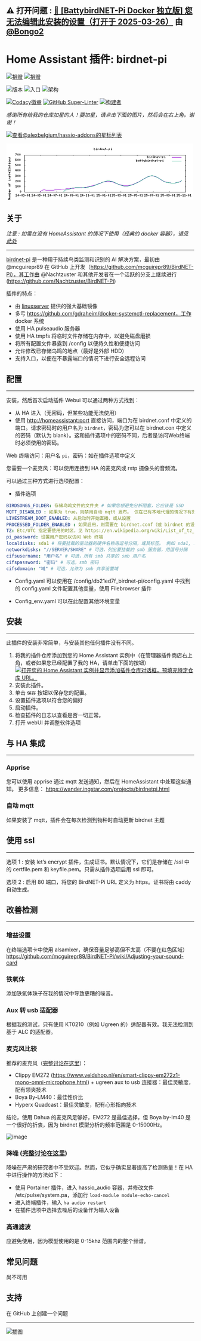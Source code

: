## &#9888; 打开问题 : [🐛 [BattybirdNET-Pi Docker 独立版] 您无法编辑此安装的设置（打开于 2025-03-26）](https://github.com/alexbelgium/hassio-addons/issues/1821) 由 [@Bongo2](https://github.com/Bongo2)

# Home Assistant 插件: birdnet-pi

[![捐赠][donation-badge]](https://www.buymeacoffee.com/alexbelgium)
[![捐赠][paypal-badge]](https://www.paypal.com/donate/?hosted_button_id=DZFULJZTP3UQA)

![版本](https://img.shields.io/badge/dynamic/json?label=Version&query=%24.version&url=https%3A%2F%2Fraw.githubusercontent.com%2Falexbelgium%2Fhassio-addons%2Fmaster%2Fbirdnet-pi%2Fconfig.json)
![入口](https://img.shields.io/badge/dynamic/json?label=Ingress&query=%24.ingress&url=https%3A%2F%2Fraw.githubusercontent.com%2Falexbelgium%2Fhassio-addons%2Fmaster%2Fbirdnet-pi%2Fconfig.json)
![架构](https://img.shields.io/badge/dynamic/json?color=success&label=Arch&query=%24.arch&url=https%3A%2F%2Fraw.githubusercontent.com%2Falexbelgium%2Fhassio-addons%2Fmaster%2Fbirdnet-pi%2Fconfig.json)

[![Codacy徽章](https://app.codacy.com/project/badge/Grade/9c6cf10bdbba45ecb202d7f579b5be0e)](https://www.codacy.com/gh/alexbelgium/hassio-addons/dashboard?utm_source=github.com&utm_medium=referral&utm_content=alexbelgium/hassio-addons&utm_campaign=Badge_Grade)
[![GitHub Super-Linter](https://img.shields.io/github/actions/workflow/status/alexbelgium/hassio-addons/weekly-supelinter.yaml?label=Lint%20code%20base)](https://github.com/alexbelgium/hassio-addons/actions/workflows/weekly-supelinter.yaml)
[![构建者](https://img.shields.io/github/actions/workflow/status/alexbelgium/hassio-addons/onpush_builder.yaml?label=Builder)](https://github.com/alexbelgium/hassio-addons/actions/workflows/onpush_builder.yaml)

[donation-badge]: https://img.shields.io/badge/Buy%20me%20a%20coffee%20(no%20paypal)-%23d32f2f?logo=buy-me-a-coffee&style=flat&logoColor=white
[paypal-badge]: https://img.shields.io/badge/Buy%20me%20a%20coffee%20with%20Paypal-0070BA?logo=paypal&style=flat&logoColor=white

_感谢所有给我的仓库加星的人！要加星，请点击下面的图片，然后会在右上角。谢谢！_

[![查看@alexbelgium/hassio-addons的星标列表](https://raw.githubusercontent.com/alexbelgium/hassio-addons/master/.github/stars2.svg)](https://github.com/alexbelgium/hassio-addons/stargazers)

![下载演变](https://raw.githubusercontent.com/alexbelgium/hassio-addons/master/birdnet-pi/stats.png)

## 关于

_注意 : 如需在没有 HomeAssistant 的情况下使用（经典的 docker 容器），请见 [此处](https://github.com/alexbelgium/hassio-addons/blob/master/birdnet-pi/README_standalone.md)_

---

[birdnet-pi](https://github.com/Nachtzuster/BirdNET-Pi) 是一种用于持续鸟类监测和识别的 AI 解决方案，最初由 @mcguirepr89 在 GitHub 上开发（https://github.com/mcguirepr89/BirdNET-Pi），其工作由 @Nachtzuster 和其他开发者在一个活跃的分支上继续进行 (https://github.com/Nachtzuster/BirdNET-Pi)

插件的特点：
- 由 [linuxserver](https://github.com/linuxserver/docker-baseimage-debian) 提供的强大基础镜像
- 多亏 https://github.com/gdraheim/docker-systemctl-replacement，工作 docker 系统
- 使用 HA pulseaudio 服务器
- 使用 HA tmpfs 将临时文件存储在内存中，以避免磁盘磨损
- 将所有配置文件暴露到 /config 以便持久性和便捷访问
- 允许修改已存储鸟鸣的地点（最好是外部 HDD）
- 支持入口，以便在不暴露端口的情况下进行安全远程访问

## 配置

---

安装，然后首次启动插件
Webui 可以通过两种方式找到：
- 从 HA 进入（无密码，但某些功能无法使用）
- 使用 <http://homeassistant:port> 直接访问，端口为在 birdnet.conf 中定义的端口。请求密码时的用户名为 `birdnet`，密码为您可以在 birdnet.con 中定义的密码（默认为 blank）。这和插件选项中的密码不同，后者是访问Web终端时必须使用的密码。

Web 终端访问：用户名 `pi`，密码：如在插件选项中定义

您需要一个麦克风：可以使用连接到 HA 的麦克风或 rstp 摄像头的音频流。

可以通过三种方式进行选项配置：

- 插件选项

```yaml
BIRDSONGS_FOLDER: 存储鸟鸣文件的文件夹 # 如果您想避免分析阻塞，它应该是 SSD
MQTT_DISABLED : 如果为 true，则禁用自动 mqtt 发布。 仅在已有本地代理的情况下有效
LIVESTREAM_BOOT_ENABLED: 从启动时开始直播，或从设置
PROCESSED_FOLDER_ENABLED : 如果启用，则需要在 birdnet.conf（或 birdnet 的设置）中设置将在临时文件夹 "/tmp/Processed" 中保存的最近 wav 文件数量（因此没有磁盘磨损），如果您想取回它们。此数量可以从插件选项中调整
TZ: Etc/UTC 指定要使用的时区，见 https://en.wikipedia.org/wiki/List_of_tz_database_time_zones#List
pi_password: 设置用户密码以访问 Web 终端
localdisks: sda1 # 将要挂载的驱动器的硬件名称用逗号分隔，或其标签。 例如 sda1, sdb1, MYNAS...
networkdisks: "//SERVER/SHARE" # 可选，列出要挂载的 smb 服务器，用逗号分隔
cifsusername: "用户名" # 可选，所有 smb 共享的 smb 用户名
cifspassword: "密码" # 可选，smb 密码
cifsdomain: "域" # 可选，允许为 smb 共享设置域
```

- Config.yaml
可以使用在 /config/db21ed7f_birdnet-pi/config.yaml 中找到的 config.yaml 文件配置其他变量，使用 Filebrowser 插件

- Config_env.yaml
可以在此配置其他环境变量

## 安装

---

此插件的安装非常简单，与安装其他任何插件没有不同。

1. 将我的插件仓库添加到您的 Home Assistant 实例中（在管理器插件商店右上角，或者如果您已经配置了我的 HA，请单击下面的按钮）
   [![打开您的 Home Assistant 实例并显示添加插件仓库对话框，预填充特定仓库 URL。](https://my.home-assistant.io/badges/supervisor_add_addon_repository.svg)](https://my.home-assistant.io/redirect/supervisor_add_addon_repository/?repository_url=https%3A%2F%2Fgithub.com%2Falexbelgium%2Fhassio-addons)
2. 安装此插件。
3. 单击 `保存` 按钮以保存您的配置。
4. 设置插件选项以符合您的偏好
5. 启动插件。
6. 检查插件的日志以查看是否一切正常。
7. 打开 webUI 并调整软件选项

## 与 HA 集成

---
### Apprise

您可以使用 apprise 通过 mqtt 发送通知，然后在 HomeAssistant 中处理这些通知。
更多信息： https://wander.ingstar.com/projects/birdnetpi.html

### 自动 mqtt

如果安装了 mqtt，插件会在每次检测到物种时自动更新 birdnet 主题

## 使用 ssl

---

选项 1 : 安装 let’s encrypt 插件，生成证书。默认情况下，它们是存储在 /ssl 中的 certfile.pem 和 keyfile.pem。只需从插件选项启用 ssl 即可。

选项 2 : 启用 80 端口，将您的 BirdNET-Pi URL 定义为 https。证书将由 caddy 自动生成。

## 改善检测

---

### 增益设置

在终端选项卡中使用 alsamixer，确保音量足够高但不太高（不要在红色区域）
https://github.com/mcguirepr89/BirdNET-Pi/wiki/Adjusting-your-sound-card

### 铁氧体

添加铁氧体珠子在我的情况中导致更糟的噪音。

### Aux 转 usb 适配器

根据我的测试，只有使用 KT0210（例如 Ugreen 的）适配器有效。我无法检测到基于 ALC 的适配器。

### 麦克风比较

推荐的麦克风（[完整讨论在这里](https://github.com/mcguirepr89/BirdNET-Pi/discussions/39)）：
- Clippy EM272 (https://www.veldshop.nl/en/smart-clippy-em272z1-mono-omni-microphone.html) + ugreen aux to usb 连接器：最佳灵敏度，配有领夹技术
- Boya By-LM40：最佳性价比
- Hyperx Quadcast：最佳灵敏度，配有心形指向技术

结论，使用 Dahua 的麦克风足够好，EM272 是最佳选择，但 Boya by-lm40 是一个很好的折衷，因为 birdnet 模型分析的频率范围是 0-15000Hz。

![image](https://github.com/alexbelgium/hassio-addons/assets/44178713/df992b79-7171-4f73-b0c0-55eb4256cd5b)

### 降噪 ([完整讨论在这里](https://github.com/mcguirepr89/BirdNET-Pi/discussions/597))

降噪在严肃的研究者中不受欢迎。然而，它似乎确实显著提高了检测质量！在 HA 中进行操作的方法如下：
- 使用 Portainer 插件，进入 hassio_audio 容器，并修改文件 /etc/pulse/system.pa，添加行 `load-module module-echo-cancel`
- 进入终端插件，输入 `ha audio restart`
- 在插件选项中选择去噪后的设备作为输入设备

### 高通滤波

应避免使用，因为模型使用的是 0-15khz 范围内的整个频谱。

## 常见问题

尚不可用

## 支持

在 GitHub 上创建一个问题

---

![插图](https://raw.githubusercontent.com/tphakala/birdnet-pi/main/doc/birdnet-pi-dashboard.webp)